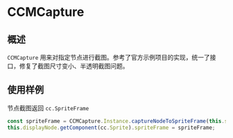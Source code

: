 # CCMCapture

## 概述

`CCMCapture` 用来对指定节点进行截图。参考了官方示例项目的实现，统一了接口，修复了截图尺寸变小、半透明截图问题。

## 使用样例

节点截图返回 `cc.SpriteFrame`

```typescript
const spriteFrame = CCMCapture.Instance.captureNodeToSpriteFrame(this.sourceNode);
this.displayNode.getComponent(cc.Sprite).spriteFrame = spriteFrame;
```

